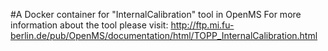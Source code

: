 #A Docker container for "InternalCalibration" tool in OpenMS
For more information about the tool please visit:
http://ftp.mi.fu-berlin.de/pub/OpenMS/documentation/html/TOPP_InternalCalibration.html
